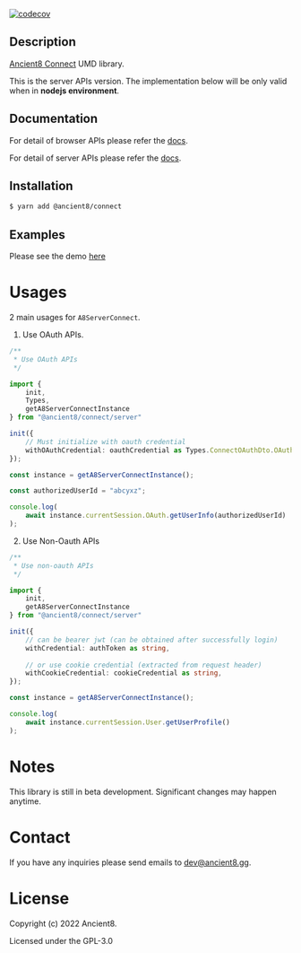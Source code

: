 [![codecov](https://codecov.io/gh/ancient8-dev/a8-id-backend/branch/main/graph/badge.svg?token=IBW28NGP2I)](https://codecov.io/gh/ancient8-dev/a8-id-backend)

## Description

[Ancient8 Connect](https://id.ancient8.gg) UMD library.

This is the server APIs version. The implementation below will be only valid when in **nodejs environment**. 

## Documentation

For detail of browser APIs please refer the [docs](https://docs.ancient8.dev/browser/modules.html#default).

For detail of server APIs please refer the [docs](https://docs.ancient8.dev/server/modules.html#default).

## Installation

```bash
$ yarn add @ancient8/connect
```

## Examples

Please see the demo [here](https://git.ancient8.gg/ancient8-dev/a8-uid/a8-connect-demo)

# Usages

2 main usages for `A8ServerConnect`.

1. Use OAuth APIs.
```ts
/**
 * Use OAuth APIs
 */

import {
    init,
    Types, 
    getA8ServerConnectInstance
} from "@ancient8/connect/server"

init({
    // Must initialize with oauth credential
    withOAuthCredential: oauthCredential as Types.ConnectOAuthDto.OAuthCredential
});

const instance = getA8ServerConnectInstance();

const authorizedUserId = "abcyxz";

console.log(
    await instance.currentSession.OAuth.getUserInfo(authorizedUserId)
);
```

2. Use Non-Oauth APIs
```ts
/**
 * Use non-oauth APIs
 */

import {
    init,
    getA8ServerConnectInstance
} from "@ancient8/connect/server"

init({
    // can be bearer jwt (can be obtained after successfully login)
    withCredential: authToken as string,
    
    // or use cookie credential (extracted from request header)
    withCookieCredential: cookieCredential as string,
});

const instance = getA8ServerConnectInstance();

console.log(
    await instance.currentSession.User.getUserProfile()
);
```

# Notes

This library is still in beta development. Significant changes may happen anytime.

# Contact

If you have any inquiries please send emails to dev@ancient8.gg.

# License

Copyright (c) 2022 Ancient8.

Licensed under the GPL-3.0
